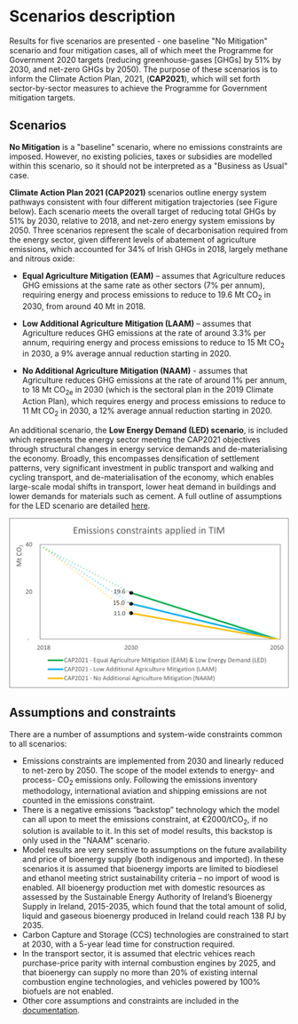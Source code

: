 ﻿# Scenarios description

Results for five scenarios are presented - one baseline "No Mitigation" scenario and four mitigation cases, all of which meet the Programme for Government 2020 targets (reducing greenhouse-gases [GHGs] by 51% by 2030, and net-zero GHGs by 2050). The purpose of these scenarios is to inform the Climate Action Plan, 2021, (**CAP2021**), which will set forth sector-by-sector measures to achieve the Programme for Government mitigation targets.  



## Scenarios
**No Mitigation** is a "baseline" scenario, where no emissions constraints are imposed. However, no existing policies, taxes or subsidies are modelled within this scenario, so it should not be interpreted as a "Business as Usual" case. 

**Climate Action Plan 2021 (CAP2021)** scenarios outline energy system pathways consistent with four different mitigation trajectories (see Figure below). Each scenario meets the overall target of reducing total GHGs by 51% by 2030, relative to 2018, and net-zero energy system emissions by 2050. Three scenarios represent the scale of decarbonisation required from the energy sector, given different levels of abatement of agriculture emissions, which accounted for 34% of Irish GHGs in 2018, largely methane and nitrous oxide:

- **Equal Agriculture Mitigation (EAM)** – assumes that Agriculture reduces GHG emissions at the same rate as other sectors (7% per annum), requiring energy and process emissions to reduce to 19.6 Mt CO<sub>2</sub> in 2030, from around 40 Mt in 2018.

- **Low Additional Agriculture Mitigation (LAAM)** – assumes that Agriculture reduces GHG emissions at the rate of around 3.3% per annum, requiring energy and process emissions to reduce to 15 Mt CO<sub>2</sub> in 2030, a 9% average annual reduction starting in 2020.

- **No Additional Agriculture Mitigation (NAAM)** - assumes that Agriculture reduces GHG emissions at the rate of around 1% per annum, to 18 Mt CO<sub>2e</sub> in 2030 (which is the sectoral plan in the 2019 Climate Action Plan), which requires energy and process emissions to reduce to 11 Mt CO<sub>2</sub> in 2030, a 12% average annual reduction starting in 2020.

An additional scenario, the **Low Energy Demand (LED) scenario**, is included which represents the energy sector meeting the CAP2021 objectives through structural changes in energy service demands and de-materialising the economy. Broadly, this encompasses densification of settlement patterns, very significant investment in public transport and walking and cycling transport, and de-materialisation of the economy, which enables large-scale modal shifts in transport, lower heat demand in buildings and lower demands for materials such as cement. A full outline of assumptions for the LED scenario are detailed [here](low-energy-demand).

<p class="text-center">
<img src="/images/emis_cons.png" alt="Figure: Emissions Constraints Applied in TIM" title="Emissions Constraints Applied in TIM" class="img-fluid img-max-width">
</p>

## Assumptions and constraints
There are a number of assumptions and system-wide constraints common to all scenarios:

- Emissions constraints are implemented from 2030 and linearly reduced to net-zero by 2050. The scope of the model extends to energy- and process- CO<sub>2</sub> emissions only. Following the emissions inventory methodology, international aviation and shipping emissions are not counted in the emissions constraint.
- There is a negative emissions “backstop” technology which the model can all upon to meet the emissions constraint, at €2000/tCO<sub>2</sub>, if no solution is available to it. In this set of model results, this backstop is only used in the "NAAM" scenario.
- Model results are very sensitive to assumptions on the future availability and price of bioenergy supply (both indigenous and imported). In these scenarios it is assumed that bioenergy imports are limited to biodiesel and ethanol meeting strict sustainability criteria – no import of wood is enabled. All bioenergy production met with domestic resources as assessed by the Sustainable Energy Authority of Ireland’s Bioenergy Supply in Ireland, 2015-2035, which found that the total amount of solid, liquid and gaseous bioenergy produced in Ireland could reach 138 PJ by 2035.
- Carbon Capture and Storage (CCS) technologies are constrained to start at 2030, with a 5-year lead time for construction required.
- In the transport sector, it is assumed that electric vehices reach purchase-price parity with internal combustion engines by 2025, and that bioenergy can supply no more than 20\% of existing internal combustion engine technologies, and vehicles powered by 100% biofuels are not enabled. 
- Other core assumptions and constraints are included in the [documentation](documentation).
